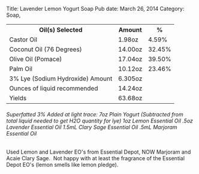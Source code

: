 Title: Lavender Lemon Yogurt Soap
Pub date: March 26, 2014
Category: Soap, 

<table id="results">
<tbody>
<tr class="header">
<th>Oil(s) Selected</th>
<th id="amount">Amount</th>
<th id="percentage">%</th>
</tr>
<tr>
<td>Castor Oil</td>
<td class="amount">1.98oz</td>
<td class="percent">4.59%</td>
</tr>
<tr>
<td>Coconut Oil (76 Degrees)</td>
<td class="amount">14.00oz</td>
<td class="percent">32.45%</td>
</tr>
<tr>
<td>Olive Oil (Pomace)</td>
<td class="amount">17.04oz</td>
<td class="percent">39.50%</td>
</tr>
<tr>
<td>Palm Oil</td>
<td class="amount">10.12oz</td>
<td class="percent">23.46%</td>
</tr>
<tr class="recommended">
<td>3% Lye (Sodium Hydroxide) Amount</td>
<td>6.305oz</td>
<td></td>
</tr>
<tr class="water">
<td>Ounces of liquid recommended</td>
<td>14.24oz</td>
<td></td>
</tr>
<tr class="yield">
<td>Yields</td>
<td>63.68oz</td>
<td></td>
</tr>
</tbody>
</table>
<h6>Superfatted 3%
Added at light trace:
7oz Plain Yogurt (Subtracted from total liquid needed to get H2O quantity for lye)
1oz Lemon Essential Oil
.5oz Lavender Essential Oil
1.5mL Clary Sage Essential Oil
.5mL Marjoram Essential Oil</h6>
Used Lemon and Lavender EO's from Essential Depot, NOW Marjoram and Acaie Clary Sage.  Not happy with at least the fragrance of the Essential Depot EO's (lemon smells like lemon pledge).